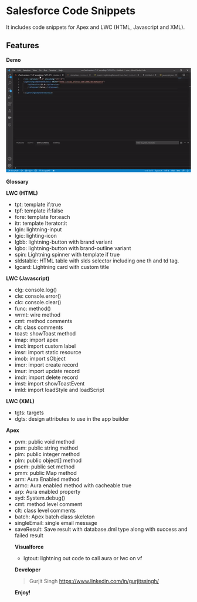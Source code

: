 # Salesforce Code Snippets

It includes code snippets for Apex and LWC (HTML, Javascript and XML).

## Features

**Demo**

<img src="./demo.gif">

**Glossary**




**LWC (HTML)**
<ul>
    <li> tpt: template if:true </li>
    <li> tpf: template if:false </li>
    <li> fore: template for:each </li>
    <li> itr: template Iterator:it </li>
    <li> lgin: lightning-input </li>
    <li> lgic: lighting-icon </li>
    <li> lgbb: lightning-button with brand variant </li>
    <li> lgbo: lightning-button with brand-outline variant </li>
    <li> spin: Lightning spinner with template if true</li>
    <li> sldstable: HTML table with slds selector including one th and td tag.</li>
    <li> lgcard: Lightning card with custom title</li>
    </ul>

**LWC (Javascript)**

<ul>
    <li> clg: console.log() </li>
    <li> cle: console.error() </li>
    <li> clc: console.clear() </li>
    <li> func: method() </li>
    <li> wrmt: wire method </li>
    <li> cmt: method comments </li>
    <li> clt: class comments </li>
    <li> toast: showToast method</li>
    <li> imap: import apex </li>
    <li> imcl: import custom label </li>
    <li> imsr: import static resource </li>
    <li> imob: import sObject </li>
    <li> imcr: import create record</li>
    <li> imur: import update record</li>
    <li> imdr: import delete record</li>
    <li> imst: import showToastEvent</li>
    <li> imld: import loadStyle and loadScript </li>
    
</ul>
    
**LWC (XML)**

<ul>
<li> tgts: targets</li>
<li> dgts: design attributes to use in the app builder</li>
</ul>

**Apex**
<ul>
 <li> pvm: public void method </li>
 <li> psm: public string method </li>
 <li> pim: public integer method </li>
 <li> plm: public object[] method </li>
 <li> psem: public set<object> method </li>
 <li> pmm: public Map<string, object> method </li>
 <li> arm: Aura Enabled method </li>
 <li> armc: Aura enabled method with cacheable true </li>
 <li> arp: Aura enabled property</li>
 <li> syd: System.debug()</li>
 <li> cmt: method level comment </li>
 <li> clt: class level comments </li>
 <li> batch: Apex batch class skeleton</li>
 <li> singleEmail: single email message</li>
 <li> saveResult: Save result with database.dml type along with success and failed result</li>
</ul>

**Visualforce**
<ul>
    <li> lgtout: lightning out code to call aura or lwc on vf</li>
</ul>


**Developer**
> Gurjit Singh https://www.linkedin.com/in/gurjitssingh/   


**Enjoy!**

